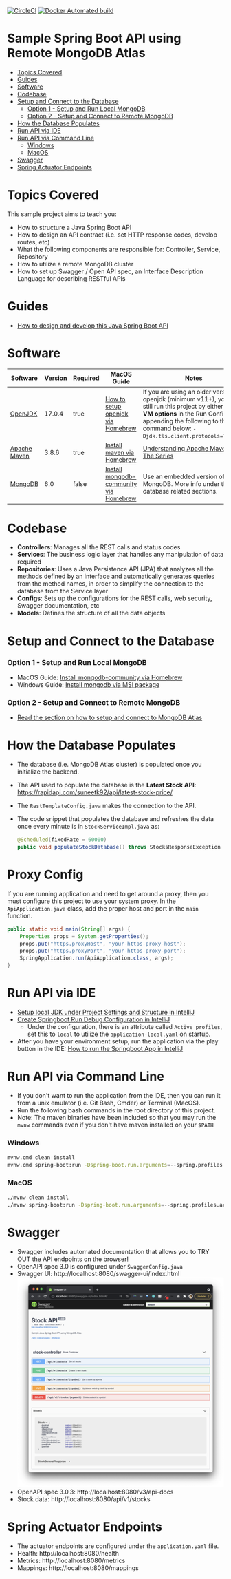 [![CircleCI](https://circleci.com/gh/zarinlo/sample-springboot-api/tree/master.svg?style=svg)](https://circleci.com/gh/zarinlo/sample-springboot-api/tree/master)
[![Docker Automated build](https://img.shields.io/docker/automated/zarinlo/springboot-api?color=blue&logo=docker)](https://hub.docker.com/r/zarinlo/springboot-api)

# Sample Spring Boot API using Remote MongoDB Atlas
- [Topics Covered](#topics-covered)
- [Guides](#guides)
- [Software](#software)
- [Codebase](#codebase)
- [Setup and Connect to the Database](#setup-and-connect-to-the-database)
    * [Option 1 - Setup and Run Local MongoDB](#option-2---setup-and-run-local-mongodb)
    * [Option 2 - Setup and Connect to Remote MongoDB](#option-3---setup-and-connect-to-remote-mongodb)
- [How the Database Populates](#how-the-database-populates)
- [Run API via IDE](#run-api-via-ide)
- [Run API via Command Line](#run-api-via-command-line)
    * [Windows](#windows)
    * [MacOS](#macos)
- [Swagger](#swagger)
- [Spring Actuator Endpoints](#spring-actuator-endpoints)

# Topics Covered

This sample project aims to teach you: 

- How to structure a Java Spring Boot API
- How to design an API contract (i.e. set HTTP response codes, develop routes, etc)
- What the following components are responsible for: Controller, Service, Repository 
- How to utilize a remote MongoDB cluster
- How to set up Swagger / Open API spec, an Interface Description Language for describing RESTful APIs

# Guides

- [How to design and develop this Java Spring Boot API](https://zarin.io/codelabs/springboot-api/#0)

# Software

| Software | Version | Required | MacOS Guide | Notes
| --- |---------| --- | --- | --- |
| [OpenJDK](https://www.oracle.com/java/technologies/javase-downloads.html) | 17.0.4  | true | [How to setup openjdk via Homebrew](https://johnathangilday.com/blog/macos-homebrew-openjdk/) | If you are using an older version of openjdk (minimum v11+), you can still run this project by either setting **VM options** in the Run Config or appending the following to the bash command below: `-Djdk.tls.client.protocols=TLSv1.2`
| [Apache Maven](https://maven.apache.org/download.cgi) | 3.8.6   | true | [Install maven via Homebrew](https://formulae.brew.sh/formula/maven) | [Understanding Apache Maven - The Series](https://cguntur.me/2020/05/20/understanding-apache-maven-the-series/) 
| [MongoDB](https://www.mongodb.com/download-center#community) | 6.0     | false | [Install mongodb-community via Homebrew](https://docs.mongodb.com/manual/tutorial/install-mongodb-on-os-x) | Use an embedded version of MongoDB. More info under the database related sections.

# Codebase

- **Controllers**: Manages all the REST calls and status codes 
- **Services**: The business logic layer that handles any manipulation of data required 
- **Repositories**: Uses a Java Persistence API (JPA) that analyzes all the methods defined by an interface 
and automatically generates queries from the method names, in order to simplify the connection to the database from the Service layer
- **Configs**: Sets up the configurations for the REST calls, web security, Swagger documentation, etc
- **Models**: Defines the structure of all the data objects 

# Setup and Connect to the Database

### Option 1 - Setup and Run Local MongoDB

- MacOS Guide: [Install mongodb-community via Homebrew](https://docs.mongodb.com/manual/tutorial/install-mongodb-on-os-x)
- Windows Guide: [Install mongodb via MSI package](https://www.simplilearn.com/tutorials/mongodb-tutorial/install-mongodb-on-windows)

### Option 2 - Setup and Connect to Remote MongoDB

- [Read the section on how to setup and connect to MongoDB Atlas](https://faun.pub/setup-a-circleci-pipeline-for-a-containerized-spring-boot-app-93045fa060de)

# How the Database Populates

- The database (i.e. MongoDB Atlas cluster) is populated once you initialize the backend.
- The API used to populate the database is the **Latest Stock API**: https://rapidapi.com/suneetk92/api/latest-stock-price/
- The `RestTemplateConfig.java` makes the connection to the API.
- The code snippet that populates the database and refreshes the data once every minute is in `StockServiceImpl.java` as: 

    ```java
    @Scheduled(fixedRate = 60000)
    public void populateStockDatabase() throws StocksResponseException { ... }
    ``` 

# Proxy Config 
If you are running application and need to get around a proxy, then you must configure this project to use your system proxy.
In the `ApiApplication.java` class, add the proper host and port in the `main` function.

```java
public static void main(String[] args) {
    Properties props = System.getProperties();
    props.put("https.proxyHost", "your-https-proxy-host");
    props.put("https.proxyPort", "your-https-proxy-port");
    SpringApplication.run(ApiApplication.class, args);
}
```

# Run API via IDE

- [Setup local JDK under Project Settings and Structure in IntelliJ](https://www.jetbrains.com/help/idea/project-settings-and-structure.html)
- [Create Springboot Run Debug Configuration in IntelliJ](https://www.jetbrains.com/help/idea/run-debug-configuration.html) 
    * Under the configuration, there is an attribute called `Active profiles`, set this to `local` to utilize the 
    `application-local.yaml` on startup.
- After you have your environment setup, run the application via the play button in the IDE: [How to run the Springboot App in IntelliJ](https://www.jetbrains.com/help/idea/running-applications.html)

# Run API via Command Line

- If you don't want to run the application from the IDE, then you can run it from a unix emulator (i.e. Git Bash, Cmder) or Terminal (MacOS).
- Run the following bash commands in the root directory of this project.
- Note: The maven binaries have been included so that you may run the `mvnw` commands even if you don't have maven installed on your `$PATH`

### Windows
```bash
mvnw.cmd clean install
mvnw.cmd spring-boot:run -Dspring-boot.run.arguments=--spring.profiles.active=local
```

### MacOS
```bash
./mvnw clean install
./mvnw spring-boot:run -Dspring-boot.run.arguments=--spring.profiles.active=local
```

# Swagger

- Swagger includes automated documentation that allows you to TRY OUT the API endpoints on the browser!
- OpenAPI spec 3.0 is configured under `SwaggerConfig.java`
- Swagger UI: http://localhost:8080/swagger-ui/index.html
![swagger](./assets/swagger.png)
- OpenAPI spec 3.0.3: http://localhost:8080/v3/api-docs
- Stock data: http://localhost:8080/api/v1/stocks

# Spring Actuator Endpoints 

- The actuator endpoints are configured under the `application.yaml` file. 
- Health: http://localhost:8080/health
- Metrics: http://localhost:8080/metrics
- Mappings: http://localhost:8080/mappings
